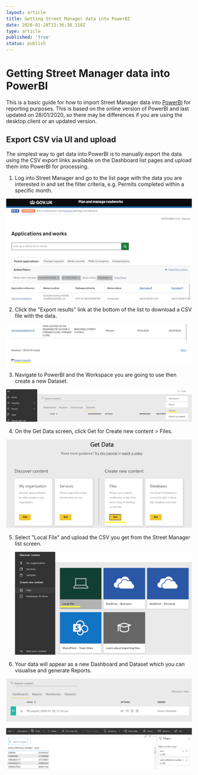 ```yaml
---
layout: article
title: Getting Street Manager data into PowerBI
date: 2020-01-28T15:36:38.118Z
type: article
published: 'true'
status: publish
---
```

# Getting Street Manager data into PowerBI

This is a basic guide for how to import Street Manager data into [PowerBI](https://powerbi.microsoft.com/en-us/) for reporting purposes. This is based on the online version of PowerBI and last updated on 28/01/2020, so there may be differences if you are using the desktop client or an updated version.

## Export CSV via UI and upload

The simplest way to get data into PowerBI is to manually export the data using the   CSV export links available on the Dashboard list pages and upload them into PowerBI for processing.

1. Log into Street Manager and go to the list page with the data you are interested in and set the filter criteria, e.g. Permits completed within a specific month.
    
![permit list for export](/docs/assets/images/cms/permit-list-for-export-1.png "permit list for export")
    
2. Click the "Export results" link at the bottom of the list to download a CSV file with the data.
    
![download csv link](/docs/assets/images/cms/permit-list-for-export-2.png "download csv link")
    
3. Navigate to PowerBI and the Workspace you are going to use then create a new Dataset.
    
![new dataset](/docs/assets/images/cms/powerbi-new-dataset.png "new dataset")
    
4. On the Get Data screen, click Get for Create new content > Files.
    
![PowerBI get data file](/docs/assets/images/cms/powerbi-get-data.png "PowerBI get data file")
    
5. Select "Local File" and upload the CSV you get from the Street Manager list screen.
    
    ![PowerBI local file](/docs/assets/images/cms/powerbi-local-file.png "PowerBI local file")
    
6. Your data will appear as a new Dashboard and Dataset which you can visualise and generate Reports.
    
![Dashboard](/docs/assets/images/cms/powerbi-dashboard.png "Dashboard")
    
![Report](/docs/assets/images/cms/powerbi-report.png "Report")
